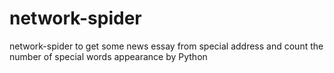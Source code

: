 # network-spider
network-spider to get some news essay from special address and count the number of special words appearance by Python
